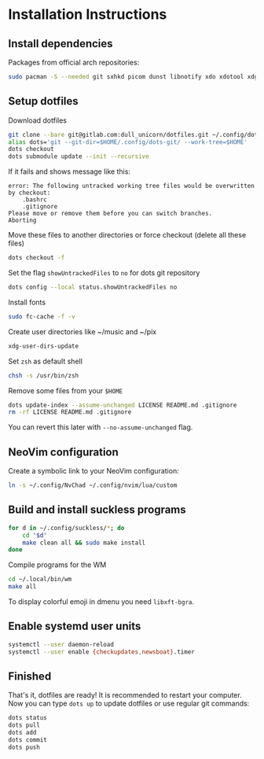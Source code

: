 # Installation Instructions
## Install dependencies
Packages from official arch repositories:
```sh
sudo pacman -S --needed git sxhkd picom dunst libnotify xdo xdotool xdg-user-dirs sxiv urxvt vifm tmux neomutt abook neovim zathura zathura-pdf-mupdf mpd mpc ncmpcpp alsa-utils pulseaudio pulseaudio-alsa ffmpeg maim transmission-cli
```
## Setup dotfiles
Download dotfiles
```sh
git clone --bare git@gitlab.com:dull_unicorn/dotfiles.git ~/.config/dots-git
alias dots='git --git-dir=$HOME/.config/dots-git/ --work-tree=$HOME'
dots checkout
dots submodule update --init --recursive
```
If it fails and shows message like this:
```
error: The following untracked working tree files would be overwritten by checkout:
    .bashrc
    .gitignore
Please move or remove them before you can switch branches.
Aborting
```
Move these files to another directories or force checkout (delete all these files)
```sh
dots checkout -f
```
Set the flag `showUntrackedFiles` to `no` for dots git repository
```sh
dots config --local status.showUntrackedFiles no
```
Install fonts
```sh
sudo fc-cache -f -v
```
Create user directories like ~/music and ~/pix
```sh
xdg-user-dirs-update
```
Set `zsh` as default shell
```sh
chsh -s /usr/bin/zsh
```
Remove some files from your `$HOME`
```sh
dots update-index --assume-unchanged LICENSE README.md .gitignore
rm -rf LICENSE README.md .gitignore
```
You can revert this later with `--no-assume-unchanged` flag.

## NeoVim configuration
Create a symbolic link to your NeoVim configuration:
```sh
ln -s ~/.config/NvChad ~/.config/nvim/lua/custom
```

## Build and install suckless programs
```sh
for d in ~/.config/suckless/*; do
	cd "$d"
	make clean all && sudo make install
done
```

Compile programs for the WM
```sh
cd ~/.local/bin/wm
make all
```
To display colorful emoji in dmenu you need `libxft-bgra`.

## Enable systemd user units
```sh
systemctl --user daemon-reload
systemctl --user enable {checkupdates,newsboat}.timer
```

## Finished
That's it, dotfiles are ready! It is recommended to restart your computer. Now you can type `dots up` to update dotfiles or use regular git commands:
```sh
dots status
dots pull
dots add
dots commit
dots push
```
